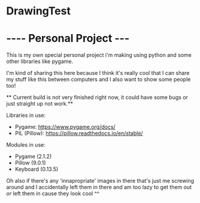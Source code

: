 # DrawingTest

# ---- Personal Project --- #
This is my own special personal project i'm making using python and some other libraries like pygame.

I'm kind of sharing this here because I think it's really cool that I can share my stuff like this between computers and I also want to show some people too!

** Current build is not very finished right now, it could have some bugs or just straight up not work.**

Libraries in use:
- Pygame: https://www.pygame.org/docs/
- PIL (Pillow): https://pillow.readthedocs.io/en/stable/

Modules in use:
- Pygame (2.1.2)
- Pillow (9.0.1)
- Keyboard (0.13.5)

Oh also if there's any 'innapropriate' images in there that's just me screwing around and I accidentally left them in there and am too lazy to get them out *or* left them in cause they look cool ^^
